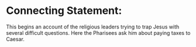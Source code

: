 # Connecting Statement:

This begins an account of the religious leaders trying to trap Jesus with several difficult questions. Here the Pharisees ask him about paying taxes to Caesar.